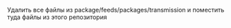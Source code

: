 Удалить все файлы из
  package/feeds/packages/transmission
и поместить туда файлы из этого репозитория

